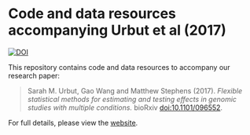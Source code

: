 # Code and data resources accompanying Urbut et al (2017)

[![DOI](https://zenodo.org/badge/44247975.svg)][zenodo-badge]

This repository contains code and data resources to accompany our
research paper:

> Sarah M. Urbut, Gao Wang and Matthew Stephens (2017). *Flexible
> statistical methods for estimating and testing effects in genomic
> studies with multiple conditions.* bioRxiv
> [doi:10.1101/096552][biorxiv-paper].

For full details, please view the [website][github-site].

[github-site]: https://stephenslab.github.io/gtexresults
[biorxiv-paper]: http://dx.doi.org/10.1101/096552
[zenodo-badge]: https://zenodo.org/badge/latestdoi/44247975
